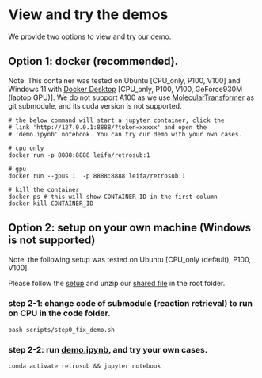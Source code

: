 # View and try the demos
We provide two options to view and try our demo.
## Option 1: docker (recommended).
Note: This container was tested on Ubuntu [CPU_only, P100, V100] and Windows 11 with [Docker Desktop](https://www.docker.com/products/docker-desktop/) [CPU_only, P100, V100, GeForce930M (laptop GPU)]. 
We do not support A100 as we use [MolecularTransformer](https://github.com/pschwllr/MolecularTransformer.git) as git submodule, and its cuda version is not supported.

    # the below command will start a jupyter container, click the 
    # link 'http://127.0.0.1:8888/?token=xxxxx' and open the 
    # 'demo.ipynb' notebook. You can try our demo with your own cases.    

    # cpu only
    docker run -p 8888:8888 leifa/retrosub:1    

    # gpu
    docker run --gpus 1  -p 8888:8888 leifa/retrosub:1

    # kill the container
    docker ps # this will show CONTAINER_ID in the first column
    docker kill CONTAINER_ID


## Option 2: setup on your own machine (Windows is not supported)
Note: the following setup was tested on Ubuntu [CPU_only (default), P100, V100]. 

Please follow the [setup](README.md#setup) and unzip our [shared file](https://bdmstorage.blob.core.windows.net/shared/release_data.tar.gz) in the root folder.


### step 2-1: change code of submodule (reaction retrieval) to run on CPU in the code folder.
    bash scripts/step0_fix_demo.sh 
    

### step 2-2: run [demo.ipynb](demo.ipynb), and try your own cases.
    conda activate retrosub && jupyter notebook